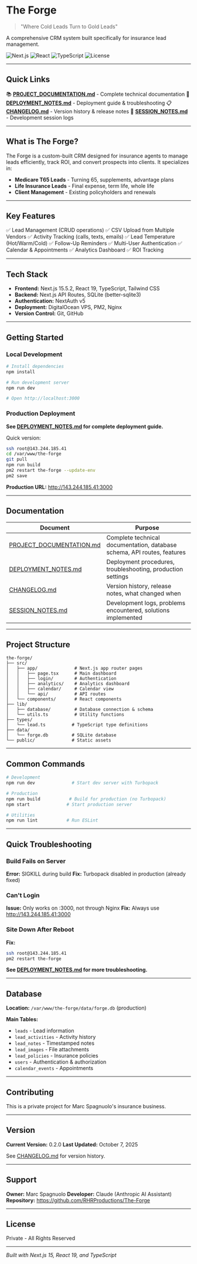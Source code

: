 # The Forge

> "Where Cold Leads Turn to Gold Leads"

A comprehensive CRM system built specifically for insurance lead management.

![Next.js](https://img.shields.io/badge/Next.js-15.5.2-black)
![React](https://img.shields.io/badge/React-19-blue)
![TypeScript](https://img.shields.io/badge/TypeScript-5-blue)
![License](https://img.shields.io/badge/license-Private-red)

---

## Quick Links

📚 **[PROJECT_DOCUMENTATION.md](./PROJECT_DOCUMENTATION.md)** - Complete technical documentation
🚀 **[DEPLOYMENT_NOTES.md](./DEPLOYMENT_NOTES.md)** - Deployment guide & troubleshooting
📋 **[CHANGELOG.md](./CHANGELOG.md)** - Version history & release notes
📝 **[SESSION_NOTES.md](./SESSION_NOTES.md)** - Development session logs

---

## What is The Forge?

The Forge is a custom-built CRM designed for insurance agents to manage leads efficiently, track ROI, and convert prospects into clients. It specializes in:

- **Medicare T65 Leads** - Turning 65, supplements, advantage plans
- **Life Insurance Leads** - Final expense, term life, whole life
- **Client Management** - Existing policyholders and renewals

---

## Key Features

✅ Lead Management (CRUD operations)
✅ CSV Upload from Multiple Vendors
✅ Activity Tracking (calls, texts, emails)
✅ Lead Temperature (Hot/Warm/Cold)
✅ Follow-Up Reminders
✅ Multi-User Authentication
✅ Calendar & Appointments
✅ Analytics Dashboard
✅ ROI Tracking

---

## Tech Stack

- **Frontend:** Next.js 15.5.2, React 19, TypeScript, Tailwind CSS
- **Backend:** Next.js API Routes, SQLite (better-sqlite3)
- **Authentication:** NextAuth v5
- **Deployment:** DigitalOcean VPS, PM2, Nginx
- **Version Control:** Git, GitHub

---

## Getting Started

### Local Development

```bash
# Install dependencies
npm install

# Run development server
npm run dev

# Open http://localhost:3000
```

### Production Deployment

**See [DEPLOYMENT_NOTES.md](./DEPLOYMENT_NOTES.md) for complete deployment guide.**

Quick version:
```bash
ssh root@143.244.185.41
cd /var/www/the-forge
git pull
npm run build
pm2 restart the-forge --update-env
pm2 save
```

**Production URL:** http://143.244.185.41:3000

---

## Documentation

| Document | Purpose |
|----------|---------|
| [PROJECT_DOCUMENTATION.md](./PROJECT_DOCUMENTATION.md) | Complete technical documentation, database schema, API routes, features |
| [DEPLOYMENT_NOTES.md](./DEPLOYMENT_NOTES.md) | Deployment procedures, troubleshooting, production settings |
| [CHANGELOG.md](./CHANGELOG.md) | Version history, release notes, what changed when |
| [SESSION_NOTES.md](./SESSION_NOTES.md) | Development logs, problems encountered, solutions implemented |

---

## Project Structure

```
the-forge/
├── src/
│   ├── app/              # Next.js app router pages
│   │   ├── page.tsx      # Main dashboard
│   │   ├── login/        # Authentication
│   │   ├── analytics/    # Analytics dashboard
│   │   ├── calendar/     # Calendar view
│   │   └── api/          # API routes
│   └── components/       # React components
├── lib/
│   ├── database/         # Database connection & schema
│   └── utils.ts          # Utility functions
├── types/
│   └── lead.ts          # TypeScript type definitions
├── data/
│   └── forge.db         # SQLite database
└── public/              # Static assets
```

---

## Common Commands

```bash
# Development
npm run dev              # Start dev server with Turbopack

# Production
npm run build           # Build for production (no Turbopack)
npm start              # Start production server

# Utilities
npm run lint           # Run ESLint
```

---

## Quick Troubleshooting

### Build Fails on Server
**Error:** SIGKILL during build
**Fix:** Turbopack disabled in production (already fixed)

### Can't Login
**Issue:** Only works on :3000, not through Nginx
**Fix:** Always use http://143.244.185.41:3000

### Site Down After Reboot
**Fix:**
```bash
ssh root@143.244.185.41
pm2 restart the-forge
```

**See [DEPLOYMENT_NOTES.md](./DEPLOYMENT_NOTES.md) for more troubleshooting.**

---

## Database

**Location:** `/var/www/the-forge/data/forge.db` (production)

**Main Tables:**
- `leads` - Lead information
- `lead_activities` - Activity history
- `lead_notes` - Timestamped notes
- `lead_images` - File attachments
- `lead_policies` - Insurance policies
- `users` - Authentication & authorization
- `calendar_events` - Appointments

---

## Contributing

This is a private project for Marc Spagnuolo's insurance business.

---

## Version

**Current Version:** 0.2.0
**Last Updated:** October 7, 2025

See [CHANGELOG.md](./CHANGELOG.md) for version history.

---

## Support

**Owner:** Marc Spagnuolo
**Developer:** Claude (Anthropic AI Assistant)
**Repository:** https://github.com/RHRProductions/The-Forge

---

## License

Private - All Rights Reserved

---

*Built with Next.js 15, React 19, and TypeScript*

